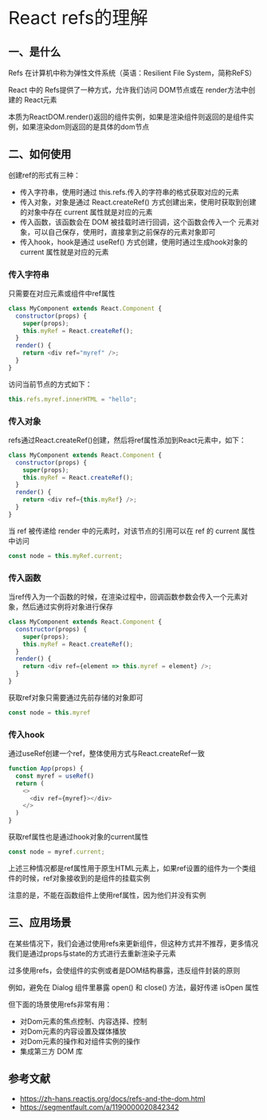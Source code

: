 <font style="font-size: 36px;">React refs的理解</font>

## 一、是什么
Refs 在计算机中称为弹性文件系统（英语：Resilient File System，简称ReFS）

React 中的 Refs提供了一种方式，允许我们访问 DOM节点或在 render方法中创建的 React元素

本质为ReactDOM.render()返回的组件实例，如果是渲染组件则返回的是组件实例，如果渲染dom则返回的是具体的dom节点

## 二、如何使用
创建ref的形式有三种：

- 传入字符串，使用时通过 this.refs.传入的字符串的格式获取对应的元素
- 传入对象，对象是通过 React.createRef() 方式创建出来，使用时获取到创建的对象中存在 current 属性就是对应的元素
- 传入函数，该函数会在 DOM 被挂载时进行回调，这个函数会传入一个 元素对象，可以自己保存，使用时，直接拿到之前保存的元素对象即可
- 传入hook，hook是通过 useRef() 方式创建，使用时通过生成hook对象的 current 属性就是对应的元素
### 传入字符串
只需要在对应元素或组件中ref属性
```js
class MyComponent extends React.Component {
  constructor(props) {
    super(props);
    this.myRef = React.createRef();
  }
  render() {
    return <div ref="myref" />;
  }
}
```
访问当前节点的方式如下：
```js
this.refs.myref.innerHTML = "hello";
```
### 传入对象
refs通过React.createRef()创建，然后将ref属性添加到React元素中，如下：
```js
class MyComponent extends React.Component {
  constructor(props) {
    super(props);
    this.myRef = React.createRef();
  }
  render() {
    return <div ref={this.myRef} />;
  }
}
```
当 ref 被传递给 render 中的元素时，对该节点的引用可以在 ref 的 current 属性中访问
```js
const node = this.myRef.current;
```
### 传入函数
当ref传入为一个函数的时候，在渲染过程中，回调函数参数会传入一个元素对象，然后通过实例将对象进行保存
```js
class MyComponent extends React.Component {
  constructor(props) {
    super(props);
    this.myRef = React.createRef();
  }
  render() {
    return <div ref={element => this.myref = element} />;
  }
}
```
获取ref对象只需要通过先前存储的对象即可
```js
const node = this.myref 
```
### 传入hook
通过useRef创建一个ref，整体使用方式与React.createRef一致
```js
function App(props) {
  const myref = useRef()
  return (
    <>
      <div ref={myref}></div>
    </>
  )
}
```
获取ref属性也是通过hook对象的current属性
```js
const node = myref.current;
```
上述三种情况都是ref属性用于原生HTML元素上，如果ref设置的组件为一个类组件的时候，ref对象接收到的是组件的挂载实例

注意的是，不能在函数组件上使用ref属性，因为他们并没有实例

## 三、应用场景
在某些情况下，我们会通过使用refs来更新组件，但这种方式并不推荐，更多情况我们是通过props与state的方式进行去重新渲染子元素

过多使用refs，会使组件的实例或者是DOM结构暴露，违反组件封装的原则

例如，避免在 Dialog 组件里暴露 open() 和 close() 方法，最好传递 isOpen 属性

但下面的场景使用refs非常有用：

- 对Dom元素的焦点控制、内容选择、控制
- 对Dom元素的内容设置及媒体播放
- 对Dom元素的操作和对组件实例的操作
- 集成第三方 DOM 库
## 参考文献
- https://zh-hans.reactjs.org/docs/refs-and-the-dom.html
- https://segmentfault.com/a/1190000020842342